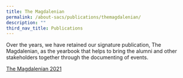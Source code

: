 ```yaml
---
title: The Magdalenian
permalink: /about-sacs/publications/themagdalenian/
description: ""
third_nav_title: Publications
---
```

Over the years, we have retained our signature publication, The Magdalenian, as the yearbook that helps to bring the alumni and other stakeholders together through the documenting of events.

[The Magdalenian 2021](https://drive.google.com/drive/u/0/folders/1Uz_P-_vWlriMgsOFCfoTreRdAHU0sIY1)


